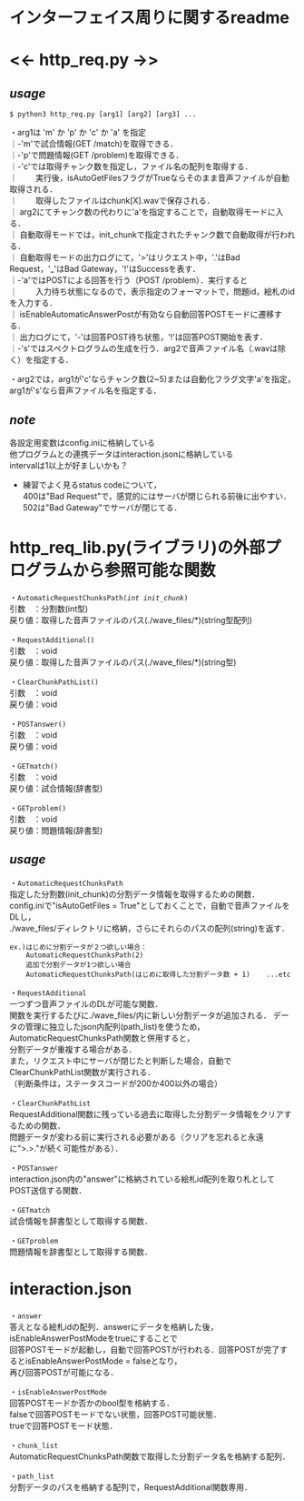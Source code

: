 # インターフェイス周りに関するreadme
# <<- http_req.py ->>
## *usage*
```
$ python3 http_req.py [arg1] [arg2] [arg3] ...
```
・arg1は 'm' か 'p' か 'c' か 'a' を指定  
｜-'m'で試合情報(GET /match)を取得できる．  
｜-'p'で問題情報(GET /problem)を取得できる．  
｜-'c'では取得チャンク数を指定し，ファイル名の配列を取得する．  
｜　　 実行後，isAutoGetFilesフラグがTrueならそのまま音声ファイルが自動取得される．  
｜　　 取得したファイルはchunk[X].wavで保存される．  
｜    arg2にてチャンク数の代わりに'a'を指定することで，自動取得モードに入る．  
｜    自動取得モードでは，init_chunkで指定されたチャンク数で自動取得が行われる．  
｜    自動取得モードの出力ログにて，'>'はリクエスト中，'.'はBad Request，'_'はBad Gateway，'!'はSuccessを表す．  
｜-'a'ではPOSTによる回答を行う（POST /problem）．実行すると  
｜　　 入力待ち状態になるので，表示指定のフォーマットで，問題id，絵札のidを入力する．  
｜    isEnableAutomaticAnswerPostが有効なら自動回答POSTモードに遷移する．  
｜    出力ログにて，'-'は回答POST待ち状態，'!'は回答POST開始を表す．  
｜-'s'ではスペクトログラムの生成を行う．arg2で音声ファイル名（.wavは除く）を指定する．  

・arg2では，arg1が'c'ならチャンク数(2~5)または自動化フラグ文字'a'を指定，arg1が's'なら音声ファイル名を指定する．  

## *note*  
各設定用変数はconfig.iniに格納している  
他プログラムとの連携データはinteraction.jsonに格納している  
intervalは1以上が好ましいかも？  
 - 練習でよく見るstatus codeについて，  
    400は"Bad Request"で，感覚的にはサーバが閉じられる前後に出やすい．  
    502は"Bad Gateway"でサーバが閉じてる．  


# http_req_lib.py(ライブラリ)の外部プログラムから参照可能な関数

・`AutomaticRequestChunksPath(`*`int init_chunk`*`)`  
    引数　：分割数(int型)  
    戻り値：取得した音声ファイルのパス(./wave_files/*)(string型配列)  

・`RequestAdditional()`  
    引数　：void  
    戻り値：取得した音声ファイルのパス(./wave_files/*)(string型)    

・`ClearChunkPathList()`  
    引数　：void  
    戻り値：void  

・`POSTanswer()`  
    引数　：void  
    戻り値：void  

・`GETmatch()`  
    引数　：void  
    戻り値：試合情報(辞書型)  

・`GETproblem()`  
    引数　：void  
    戻り値：問題情報(辞書型)  

## *usage*
・`AutomaticRequestChunksPath`  
指定した分割数(init_chunk)の分割データ情報を取得するための関数．  
config.iniで"isAutoGetFiles = True"としておくことで，自動で音声ファイルをDLし，  
./wave_files/ディレクトリに格納，さらにそれらのパスの配列(string)を返す．  

```
ex.)はじめに分割データが２つ欲しい場合：
    AutomaticRequestChunksPath(2)
    追加で分割データが1つ欲しい場合
    AutomaticRequestChunksPath(はじめに取得した分割データ数 + 1)    ...etc
```

・`RequestAdditional`  
一つずつ音声ファイルのDLが可能な関数．  
関数を実行するたびに./wave_files/内に新しい分割データが追加される．
データの管理に独立したjson内配列(path_list)を使うため，AutomaticRequestChunksPath関数と併用すると，  
分割データが重複する場合がある．  
また，リクエスト中にサーバが閉じたと判断した場合，自動でClearChunkPathList関数が実行される．  
（判断条件は，ステータスコードが200か400以外の場合）

・`ClearChunkPathList`  
RequestAdditional関数に残っている過去に取得した分割データ情報をクリアするための関数．  
問題データが変わる前に実行される必要がある（クリアを忘れると永遠に">.>."が続く可能性がある）．  

・`POSTanswer`  
interaction.json内の"answer"に格納されている絵札id配列を取り札としてPOST送信する関数． 

・`GETmatch`  
試合情報を辞書型として取得する関数． 

・`GETproblem`  
問題情報を辞書型として取得する関数． 

# interaction.json
・`answer`  
答えとなる絵札idの配列．answerにデータを格納した後，isEnableAnswerPostModeをtrueにすることで  
回答POSTモードが起動し，自動で回答POSTが行われる．回答POSTが完了するとisEnableAnswerPostMode = falseとなり，  
再び回答POSTが可能になる．  

・`isEnableAnswerPostMode`  
回答POSTモードか否かのbool型を格納する．  
falseで回答POSTモードでない状態，回答POST可能状態．  
trueで回答POSTモード状態．  

・`chunk_list`  
AutomaticRequestChunksPath関数で取得した分割データ名を格納する配列．  

・`path_list`  
分割データのパスを格納する配列で，RequestAdditional関数専用．  